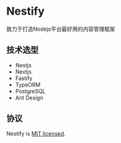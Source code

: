 # Nestify

致力于打造Nodejs平台最好用的内容管理框架

## 技术选型

- Nestjs
- Nextjs
- Fastify
- TypeORM
- PostgreSQL
- Ant Design

## 协议

  Nestify is [MIT licensed](LICENSE).
